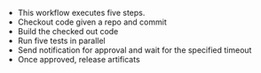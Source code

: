 * This workflow executes five steps.
* Checkout code given a repo and commit
* Build the checked out code
* Run five tests in parallel 
* Send notification for approval and wait for the specified timeout
* Once approved, release artificats 
